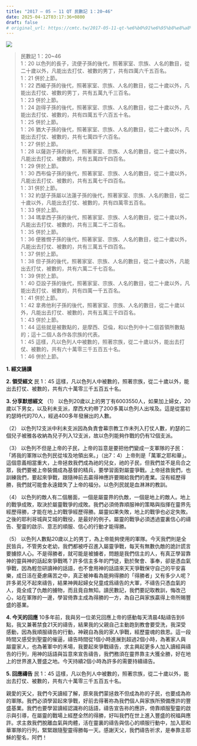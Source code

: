 ```yaml
---
title: "2017 – 05 – 11 QT 民數記 1：20~46"
date: 2025-04-12T03:17:36+0800
draft: false
# original_url: https://cmtc.tw/2017-05-11-qt-%e6%b0%91%e6%95%b8%e8%a8%98-1%ef%bc%9a2046
---
```


![](/images/qt.jpg)
> 民數記 1：20\~46  
> 1：20 以色列的長子，流便子孫的後代，照著家室、宗族、人名的數目，從二十歲以外，凡能出去打仗、被數的男丁，共有四萬六千五百名。  
> 1：21 併於上節。  
> 1：22 西緬子孫的後代，照著家室、宗族、人名的數目，從二十歲以外，凡能出去打仗、被數的男丁，共有五萬九千三百名。  
> 1：23 併於上節。  
> 1：24 迦得子孫的後代，照著家室、宗族、人名的數目，從二十歲以外，凡能出去打仗、被數的，共有四萬五千六百五十名。  
> 1：25 併於上節。  
> 1：26 猶大子孫的後代，照著家室、宗族、人名的數目，從二十歲以外，凡能出去打仗、被數的，共有七萬四千六百名。  
> 1：27 併於上節。  
> 1：28 以薩迦子孫的後代，照著家室、宗族、人名的數目，從二十歲以外，凡能出去打仗、被數的，共有五萬四千四百名。  
> 1：29 併於上節。  
> 1：30 西布倫子孫的後代，照著家室、宗族、人名的數目，從二十歲以外，凡能出去打仗、被數的，共有五萬七千四百名。  
> 1：31 併於上節。  
> 1：32 約瑟子孫屬以法蓮子孫的後代，照著家室、宗族、人名的數目，從二十歲以外，凡能出去打仗、被數的，共有四萬零五百名。  
> 1：33 併於上節。  
> 1：34 瑪拿西子孫的後代，照著家室、宗族、人名的數目，從二十歲以外，凡能出去打仗、被數的，共有三萬二千二百名。  
> 1：35 併於上節。  
> 1：36 便雅憫子孫的後代，照著家室、宗族、人名的數目，從二十歲以外，凡能出去打仗、被數的，共有三萬五千四百名。  
> 1：37 併於上節。  
> 1：38 但子孫的後代，照著家室、宗族、人名的數目，從二十歲以外，凡能出去打仗，被數的，共有六萬二千七百名。  
> 1：39 併於上節。  
> 1：40 亞設子孫的後代，照著家室、宗族、人名的數目，從二十歲以外，凡能出去打仗、被數的，共有四萬一千五百名。  
> 1：41 併於上節。  
> 1：42 拿弗他利子孫的後代，照著家室、宗族、人名的數目，從二十歲以外，凡能出去打仗、被數的，共有五萬三千四百名。  
> 1：43 併於上節。  
> 1：44 這些就是被數點的，是摩西、亞倫，和以色列中十二個首領所數點的；這十二個人各作各宗族的代表。  
> 1：45 這樣，凡以色列人中被數的，照著宗族，從二十歲以外，能出去打仗、被數的，共有六十萬零三千五百五十名。  
> 1：46 併於上節。

**1. 經文誦讀**

**2. 領受經文**
民 1：45 這樣，凡以色列人中被數的，照著宗族，從二十歲以外，能出去打仗、被數的，共有六十萬零三千五百五十名。

**3. 分享默想經文**
（1） 以色列20歲以上的男丁有6003550人，如果加上婦女，20歲以下男女，以及利未支派，摩西大約帶了200多萬以色列人出埃及。這是從當初約瑟時代的70人，經過400多年發展出的人數。

（2） 以色列12支派中利未支派因為負責會幕宗教工作未列入打仗人數，約瑟的二個兒子被雅各收納為兒子列入12支派，故以色列能夠作戰的仍有12個支派。

（3） 以色列不但是上帝的子民，上帝的旨意是要把他們變成一支軍隊的子民：「將我的軍隊以色列民從埃及地領出來。」（出7：4）上帝則是「萬軍之耶和華」。這個意義相當重大，上帝拯救我們成為祂的兒女，祂的子民，但我們並不是烏合之眾，我們要被上帝裝備成為基督的精兵，要學習面對屬靈爭戰。上帝拯救我們，也訓練我們，要起來爭戰，跟隨神前去贏得神應許要賜給我們的產業。沒有經歷得勝，我們就可能會永遠錯失了上帝的福分。以色列民就是血淋淋的教訓。

（4） 以色列的敵人有二個層面，一個是屬靈界的仇敵，一個是地上的敵人。地上的戰爭成敗，取決於屬靈戰爭的成敗。我們必須倚靠順服神的策略與指揮在靈界先經歷得勝，才能在地上的戰爭經歷得勝。屬靈如果失敗，地上的戰爭也必定失敗。之後的耶利哥城與艾城的戰役，是最好的例子。屬靈的戰爭必須透過靈裏信心的禱告、聖靈的啟示、意志的順服、信心的行動才能得勝。

（5） 以色列人數點20歲以上的男丁，為上帝能夠使用的軍隊。今天我們則是全民皆兵，不管男女老幼，我們都被呼召進入屬靈爭戰，每天有無數仇敵的詭計謊言要擄掠人心。不是得勝者，就可能是被擄者，問題是我們信主的人，有真正學習靠神的靈與神的話起來爭戰嗎？許多信主多年的門徒，勤於聚會、事奉，卻是憑血氣爭戰，因為輕忽研讀神的話語，也不會用神的話語來天天爭戰保守自己的平安喜樂，成日活在憂慮痛苦之中，真正被神看為能夠得勝的「得勝者」又有多少人呢？許多弟兄不起來禱告，結果神興起婦女兒童成爲禱告的大軍，不禱告只憑血氣的人，竟全成了仇敵的擄物，而且竟自無知。讀民數記，我們要記取教訓，悔改己心，站在軍隊的一邊，學習倚靠主成為得勝的一方，為自己與家族贏得上帝所賜豐盛的基業。

**4. 今天的回應**
10多年前，我與另一位弟兄回應上帝的感動每天清晨4點禱告到6點，我又兼著禁食21天的禱告，結果我的父親自己主動跑到教會要受洗，我深受感動，因為我順服禱告的行動，神親自為我的家人爭戰，經歷靈魂的救恩。這一段時間又感受到聖靈的催逼，禱告時間從1個小時進展到超過2個小時，為著家人與屬靈家人，也為著軍中的禾場，我要起來爭戰禱告，求主興起更多人加入讀經與禱告的行列，用神的話語與旨意來宣告禱告，我們務須在靈界靠主大獲全勝，好在地上的世界進入豐盛之地。今天持續2個小時為許多的需要持續禱告。

**5. 回應禱告**
民 1：45 這樣，凡以色列人中被數的，照著宗族，從二十歲以外，能出去打仗、被數的，共有六十萬零三千五百五十名。

親愛的天父，我們今天讀經了解，原來我們蒙拯救不但成為祢的子民，也要成為祢的軍隊。我們必須學習起來爭戰，好前去得著祢為我們個人與家族所預備應許的豐盛基業。我們也要學習讀經認識祢的話語，禱告宣告祢的應許，倚靠順服聖靈的啟示與引導，在屬靈的戰場上經歷全然的得勝，好叫我們在世上進入豐盛的祝福與應許。求主救我們脫離血氣與肉體，活在靈裏的禱告與信心的順服行動中，加入耶和華軍隊的行列，緊緊跟隨聖靈得勝每一天。感謝天父，我們禱告祈求，是奉靠主耶穌的聖名，阿們！

